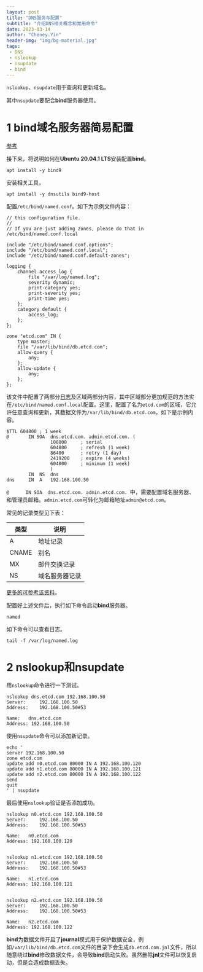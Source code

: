 ```yaml
---
layout: post
title: "DNS服务与配置"
subtitle: "介绍DNS相关概念和常用命令"
date: 2023-03-14
author: "Cheney.Yin"
header-img: "img/bg-material.jpg"
tags: 
 - DNS
 - nslookup
 - nsupdate
 - bind
---
```


`nslookup`、`nsupdate`用于查询和更新域名。

其中`nsupdate`要配合**bind**服务器使用。

# 1 **bind**域名服务器简易配置

[参考](https://wiki.ubuntu.org.cn/Bind9%E5%AE%89%E8%A3%85%E8%AE%BE%E7%BD%AE%E6%8C%87%E5%8D%97#HOWTO_Setup_BIND9_DNS_Server_.EF.BC.88.E5.A6.82.E4.BD.95.E5.AE.89.E8.A3.85.E8.AE.BE.E7.BD.AEBind9_DNS.E6.9C.8D.E5.8A.A1.E5.99.A8.EF.BC.89)

接下来，将说明如何在**Ubuntu 20.04.1 LTS**安装配置**bind**。

```shell
apt install -y bind9
```

安装相关工具，

```shell
apt install -y dnsutils bind9-host
```

配置`/etc/bind/named.conf`。如下为示例文件内容：

```shell
// this configuration file.
//
// If you are just adding zones, please do that in /etc/bind/named.conf.local

include "/etc/bind/named.conf.options";
include "/etc/bind/named.conf.local";
include "/etc/bind/named.conf.default-zones";

logging {
	channel access_log {
		file "/var/log/named.log";
		severity dynamic;
		print-category yes;
		print-severity yes;
		print-time yes;
	};
	category default {
		access_log;
	};
};

zone "etcd.com" IN {
	type master;
	file "/var/lib/bind/db.etcd.com";
	allow-query {
		any;
	};
	allow-update {
		any;
	};
};
```

该文件中配置了两部分[日志](http://www.hangdaowangluo.com/archives/1615)及区域两部分内容，其中区域部分更加规范的方法实在`/etc/bind/named.conf.local`配置。这里，配置了名为`etcd.com`的区域，它允许任意查询和更新，其数据文件为`/var/lib/bind/db.etcd.com`，如下是示例内容。

```shell
$TTL 604800	; 1 week
@		IN SOA	dns.etcd.com. admin.etcd.com. (
				100000     ; serial
				604800     ; refresh (1 week)
				86400      ; retry (1 day)
				2419200    ; expire (4 weeks)
				604800     ; minimum (1 week)
				)
		IN	NS	dns
dns		IN	A	192.168.100.50
```

`@		IN SOA	dns.etcd.com. admin.etcd.com. `中，需要配置域名服务器、和管理员邮箱。`admin.etcd.com`可转化为邮箱地址`admin@etcd.com`。

常见的记录类型见下表：

| 类型  | 说明           |
| ----- | -------------- |
| A     | 地址记录       |
| CNAME | 别名           |
| MX    | 邮件交换记录   |
| NS    | 域名服务器记录 |

[更多的可参考该资料](https://fasionchan.com/network/dns/record-types/)。

配置好上述文件后，执行如下命令启动**bind**服务器。

```shell
named
```

如下命令可以查看日志。

```shell
tail -f /var/log/named.log
```

# 2 nslookup和nsupdate
用`nslookup`命令进行一下测试。

```shell
nslookup dns.etcd.com 192.168.100.50
Server:		192.168.100.50
Address:	192.168.100.50#53

Name:	dns.etcd.com
Address: 192.168.100.50
```

使用`nsupdate`命令可以添加新记录。

```shell
echo '
server 192.168.100.50
zone etcd.com
update add n0.etcd.com 80000 IN A 192.168.100.120
update add n1.etcd.com 80000 IN A 192.168.100.121
update add n2.etcd.com 80000 IN A 192.168.100.122
send
quit
' | nsupdate
```

最后使用`nslookup`验证是否添加成功。

```shell
nslookup n0.etcd.com 192.168.100.50
Server:		192.168.100.50
Address:	192.168.100.50#53

Name:	n0.etcd.com
Address: 192.168.100.120


nslookup n1.etcd.com 192.168.100.50
Server:		192.168.100.50
Address:	192.168.100.50#53

Name:	n1.etcd.com
Address: 192.168.100.121


nslookup n2.etcd.com 192.168.100.50
Server:		192.168.100.50
Address:	192.168.100.50#53

Name:	n2.etcd.com
Address: 192.168.100.122
```

**bind**为数据文件开启了**journal**模式用于保护数据安全，例如`/var/lib/bind/db.etcd.com`文件的目录下会生成`db.etcd.com.jnl`文件，所以随意绕过**bind**修改数据文件，会导致**bind**启动失败。虽然删除**jnl**文件可以恢复启动，但是会造成数据丢失。
